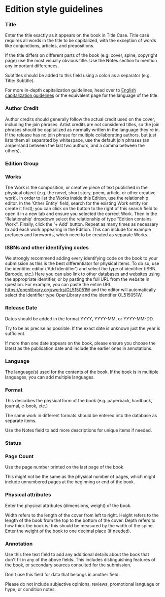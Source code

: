 # Edition style guidelines

### Title
Enter the title exactly as it appears on the book in Title Case. Title case requires all words in the title to be capitalized, with the exception of words like conjunctions, articles, and prepositions.

If the title differs on different parts of the book (e.g. cover, spine, copyright page) use the most visually obvious title. Use the Notes section to mention any important differences.

Subtitles should be added to this field using a colon as a separator (e.g. Title: Subtitle).

For more in-depth capitalization guidelines, head over to [English capitalization guidelines](style/language_specific/capitalization-en.md) or the equivalent page for the language of the title.

### Author Credit
Author credits should generally follow the actual credit used on the cover, including the join phrases.
Artist credits are not considered titles, so the join phrases should be capitalized as normally written in the language they're in.
If the release has no join phrase for multiple collaborating authors, but just lists them all separated by whitespace, use the default join phrases (an ampersand between the last two authors, and a comma between the others).

### Edition Group


### Works
The Work is the composition, or creative piece of text published in the physical object (e.g. the novel, short story, poem, article, or other creative work).
In order to list the Works inside this Edition, use the relationship editor.
In the 'Other Entity' field, search for the existing Work entity (or create it first); you can click on the button to the right of this search field to open it in a new tab and ensure you selected the correct Work.
Then in the 'Relationship' dropdown select the relationship of type "Edition contains Work".
Finally, click the '+ Add' button. Repeat as many times as necessary to add each work appearing in the Edition. This can include for example prefaces and forewords, which need to be created as separate Works.

### ISBNs and other identifying codes
We strongly recommend adding every identifying code on the book to your submission as this is the best differentiator for physical items.
To do so, use the identifier editor ('Add identifier') and select the type of identifier (ISBN, Barcode, etc.)
Here you can also link to other databases and websites using the appropriate identifier, or by pasting the full URL from the website in question.
For example, you can paste the entire URL https://openlibrary.org/works/OL515051W and the editor will automatically select the identifier type OpenLibrary and the identifier OL515051W.

### Release Date
Dates should be added in the format YYYY, YYYY-MM, or YYYY-MM-DD.

Try to be as precise as possible. If the exact date is unknown just the year is sufficient.

If more than one date appears on the book, please ensure you choose the latest as the publication date and include the earlier ones in annotations.

### Language
The language(s) used for the contents of the book. If the book is in multiple languages, you can add multiple languages.

### Format
This describes the physical form of the book (e.g. paperback, hardback, journal, e-book, etc.)

The same work in different formats should be entered into the database as separate items.

Use the Notes field to add more descriptions for unique items if needed.

### Status

### Page Count
Use the page number printed on the last page of the book.

This might not be the same as the physical number of pages, which might include unnumbered pages at the beginning or end of the book.


### Physical attributes
Enter the physical attributes (dimensions, weight) of the book.
<!-- Select your preferred unit of measurement from the dropdown menu on the right. -->
Width refers to the length of the cover from left to right.
Height refers to the length of the book from the top to the bottom of the cover.
Depth refers to how thick the book is; this should be measured by the width of the spine.
Enter the weight of the book to one decimal place (if needed).



### Annotation
Use this free text field to add any additional details about the book that don't fit in any of the above fields. This includes distinguishing features of the book, or secondary sources consulted for the submission.

Don't use this field for data that belongs in another field.

Please do not include subjective opinions, reviews, promotional language or hype, or condition notes.
